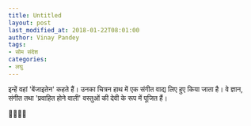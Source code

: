 ```yaml
---
title: Untitled
layout: post
last_modified_at: 2018-01-22T08:01:00
author: Vinay Pandey
tags:
- सोम संदेश
categories:
- लघु
---
```

इन्हें वहां 'बेंजाइतेन' कहते हैं। उनका चित्रन हाथ में एक संगीत वाद्य लिए हुए किया जाता है।  वे ज्ञान, संगीत तथा 'प्रवाहित होने वाली' वस्तुओं की देवी के रूप में पूजित हैं।

🙏🌷🌷🙏


